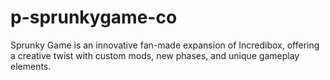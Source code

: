 # p-sprunkygame-co
Sprunky Game is an innovative fan-made expansion of Incredibox, offering a creative twist with custom mods, new phases, and unique gameplay elements.
